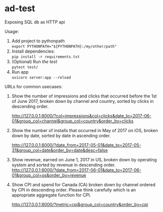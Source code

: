 # ad-test
Exposing SQL db as HTTP api    
    
Usage:    
1. Add project to pythonpath    
    `export PYTHONPATH="${PYTHONPATH}:/my/other/path"`
2. Install dependencies:    
    `pip install -r requirements.txt`
3. (Optional) Run *the test*    
    `pytest test/`
4. Run app    
    `uvicorn server:app --reload`    


    
URLs for common usecases:    
1. Show the number of impressions and clicks that occurred before the 1st of June 2017, broken down by channel and country, sorted by clicks in descending order.    
    
    http://127.0.0.1:8000/?col=impressions&col=clicks&date_to=2017-06-01&group_col=channel&group_col=country&order_by=clicks
    
2. Show the number of installs that occurred in May of 2017 on iOS, broken down by date, sorted by date in ascending order.    
    
    http://127.0.0.1:8000/?date_from=2017-05-01&date_to=2017-05-31&group_col=date&order_by=date&desc=false
    
3. Show revenue, earned on June 1, 2017 in US, broken down by operating system and sorted by revenue in descending order.
    http://127.0.0.1:8000/?date_from=2017-06-01&date_to=2017-06-01&group_col=os&order_by=revenue    
    
4. Show CPI and spend for Canada (CA) broken down by channel ordered by CPI in descending order. Please think carefully which is an appropriate aggregate function for CPI.    
    
    http://127.0.0.1:8000/?metric=cpi&group_col=country&order_by=cpi    
    
